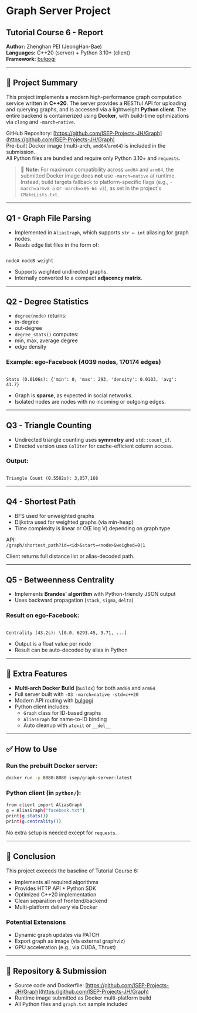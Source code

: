 # Graph Server Project

## Tutorial Course 6 - Report

**Author:** Zhenghan PEI (JeongHan-Bae)  
**Languages:** C++20 (server) + Python 3.10+ (client)  
**Framework:** [bulgogi](https://github.com/bulgogi-framework/bulgogi)

---

## 🧭 Project Summary

This project implements a modern high-performance graph computation service written in **C++20**. The server provides a RESTful API for uploading and querying graphs, and is accessed via a lightweight **Python client**. The entire backend is containerized using **Docker**, with build-time optimizations via `clang` and `-march=native`.

GitHub Repository: [https://github.com/ISEP-Projects-JH/Graph](https://github.com/ISEP-Projects-JH/Graph)  
Pre-built Docker image (multi-arch, `amd64`/`arm64`) is included in the submission.  
All Python files are bundled and require only Python 3.10+ and `requests`.

> 📝 **Note:** For maximum compatibility across `amd64` and `arm64`, the submitted Docker image does **not** use `-march=native` at runtime. Instead, build targets fallback to platform-specific flags (e.g., `-march=armv8-a` or `-march=x86-64-v3`), as set in the project's `CMakeLists.txt`.

---

## Q1 - Graph File Parsing

- Implemented in `AliasGraph`, which supports `str ↔ int` aliasing for graph nodes.
- Reads edge list files in the form of:
```

nodeA nodeB weight

```
- Supports weighted undirected graphs.
- Internally converted to a compact **adjacency matrix**.

---

## Q2 - Degree Statistics

- `degree(node)` returns:
- in-degree
- out-degree
- `degree_stats()` computes:
- min, max, average degree
- edge density

### Example: ego-Facebook (4039 nodes, 170174 edges)

```

Stats (0.0106s): {'min': 0, 'max': 293, 'density': 0.0103, 'avg': 41.7}

```

- Graph is **sparse**, as expected in social networks.
- Isolated nodes are nodes with no incoming or outgoing edges.

---

## Q3 - Triangle Counting

- Undirected triangle counting uses **symmetry** and `std::count_if`.
- Directed version uses `ColIter` for cache-efficient column access.

### Output:

```

Triangle Count (0.5502s): 3,057,168

```

---

## Q4 - Shortest Path

- BFS used for unweighted graphs
- Dijkstra used for weighted graphs (via min-heap)
- Time complexity is linear or O(E log V) depending on graph type

API:  
`/graph/shortest_path?id=<id>&start=<node>&weighed=0|1`

Client returns full distance list or alias-decoded path.

---

## Q5 - Betweenness Centrality

- Implements **Brandes' algorithm** with Python-friendly JSON output
- Uses backward propagation (`stack`, `sigma`, `delta`)

### Result on ego-Facebook:

```

Centrality (43.2s): \[0.0, 6293.45, 9.71, ...]

````

- Output is a float value per node
- Result can be auto-decoded by alias in Python

---

## 🧰 Extra Features

- **Multi-arch Docker Build** (`buildx`) for both `amd64` and `arm64`
- Full server built with `-O3 -march=native -std=c++20`
- Modern API routing with [bulgogi](https://github.com/bulgogi-framework/bulgogi)
- Python client includes:
  - `Graph` class for ID-based graphs
  - `AliasGraph` for name-to-ID binding
  - Auto cleanup with `atexit` or `__del__`

---

## ✅ How to Use

### Run the prebuilt Docker server:

```bash
docker run -p 8080:8080 isep/graph-server:latest
````

### Python client (in `python/`):

```bash
from client import AliasGraph
g = AliasGraph("facebook.txt")
print(g.stats())
print(g.centrality())
```

No extra setup is needed except for `requests`.

---

## 🔖 Conclusion

This project exceeds the baseline of Tutorial Course 6:

* Implements all required algorithms
* Provides HTTP API + Python SDK
* Optimized C++20 implementation
* Clean separation of frontend/backend
* Multi-platform delivery via Docker

### Potential Extensions

* Dynamic graph updates via PATCH
* Export graph as image (via external graphviz)
* GPU acceleration (e.g., via CUDA, Thrust)

---

## 📎 Repository & Submission

* Source code and Dockerfile:
  [https://github.com/ISEP-Projects-JH/Graph](https://github.com/ISEP-Projects-JH/Graph)
* Runtime image submitted as Docker multi-platform build
* All Python files and `graph.txt` sample included
